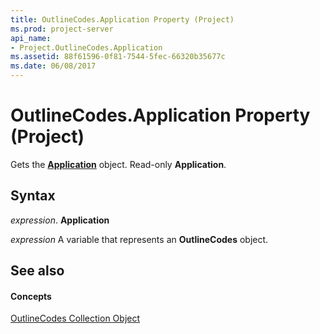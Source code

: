```yaml
---
title: OutlineCodes.Application Property (Project)
ms.prod: project-server
api_name:
- Project.OutlineCodes.Application
ms.assetid: 88f61596-0f81-7544-5fec-66320b35677c
ms.date: 06/08/2017
---
```



# OutlineCodes.Application Property (Project)

Gets the **[Application](application-object-project.md)** object. Read-only **Application**.


## Syntax

 _expression_. **Application**

 _expression_ A variable that represents an **OutlineCodes** object.


## See also


#### Concepts


[OutlineCodes Collection Object](outlinecodes-object-project.md)
